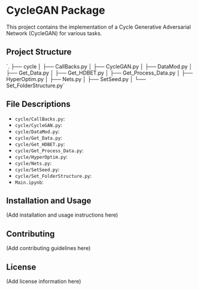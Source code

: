 
# CycleGAN Package

This project contains the implementation of a Cycle Generative Adversarial Network (CycleGAN) for various tasks.

## Project Structure

´.
├── cycle
│   ├── CallBacks.py
│   ├── CycleGAN.py
│   ├── DataMod.py
│   ├── Get_Data.py
│   ├── Get_HDBET.py
│   ├── Get_Process_Data.py
│   ├── HyperOptim.py
│   ├── Nets.py
│   ├── SetSeed.py
│   └── Set_FolderStructure.py´

## File Descriptions

- `cycle/CallBacks.py`: 
- `cycle/CycleGAN.py`: 
- `cycle/DataMod.py`: 
- `cycle/Get_Data.py`: 
- `cycle/Get_HDBET.py`: 
- `cycle/Get_Process_Data.py`: 
- `cycle/HyperOptim.py`: 
- `cycle/Nets.py`: 
- `cycle/SetSeed.py`: 
- `cycle/Set_FolderStructure.py`: 
- `Main.ipynb`: 

## Installation and Usage

(Add installation and usage instructions here)

## Contributing

(Add contributing guidelines here)

## License

(Add license information here)



